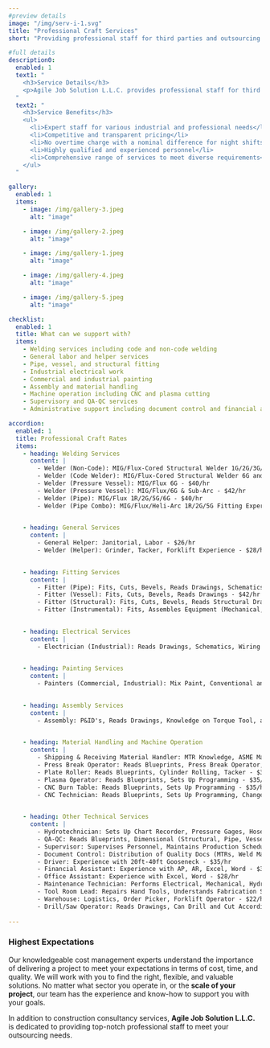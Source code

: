 ```yaml
---
#preview details
image: "/img/serv-i-1.svg"
title: "Professional Craft Services"
short: "Providing professional staff for third parties and outsourcing."

#full details
description0:
  enabled: 1
  text1: "
    <h3>Service Details</h3>
    <p>Agile Job Solution L.L.C. provides professional staff for third parties or outsourcing. We offer a variety of skilled professionals across multiple fields. Below are the services offered along with their respective rates.</p>
  "
  text2: "
    <h3>Service Benefits</h3>
    <ul>
      <li>Expert staff for various industrial and professional needs</li>
      <li>Competitive and transparent pricing</li>
      <li>No overtime charge with a nominal difference for night shifts</li>
      <li>Highly qualified and experienced personnel</li>
      <li>Comprehensive range of services to meet diverse requirements</li>
    </ul>
  "

gallery: 
  enabled: 1
  items:
    - image: /img/gallery-3.jpeg
      alt: "image"

    - image: /img/gallery-2.jpeg
      alt: "image"

    - image: /img/gallery-1.jpeg
      alt: "image"

    - image: /img/gallery-4.jpeg
      alt: "image"

    - image: /img/gallery-5.jpeg
      alt: "image"          

checklist:
  enabled: 1
  title: What can we support with?
  items:
    - Welding services including code and non-code welding
    - General labor and helper services
    - Pipe, vessel, and structural fitting
    - Industrial electrical work
    - Commercial and industrial painting
    - Assembly and material handling
    - Machine operation including CNC and plasma cutting
    - Supervisory and QA-QC services
    - Administrative support including document control and financial assistance

accordion:
  enabled: 1
  title: Professional Craft Rates
  items:
    - heading: Welding Services
      content: |
        - Welder (Non-Code): MIG/Flux-Cored Structural Welder 1G/2G/3G/4G - $37/hr  
        - Welder (Code Welder): MIG/Flux-Cored Structural Welder 6G and 6GR - $42/hr  
        - Welder (Pressure Vessel): MIG/Flux 6G - $40/hr  
        - Welder (Pressure Vessel): MIG/Flux/6G & Sub-Arc - $42/hr  
        - Welder (Pipe): MIG/Flux 1R/2G/5G/6G - $40/hr  
        - Welder (Pipe Combo): MIG/Flux/Heli-Arc 1R/2G/5G Fitting Experience - $42/hr
      

    - heading: General Services
      content: |
        - General Helper: Janitorial, Labor - $26/hr  
        - Welder (Helper): Grinder, Tacker, Forklift Experience - $28/hr
      

    - heading: Fitting Services
      content: |
        - Fitter (Pipe): Fits, Cuts, Bevels, Reads Drawings, Schematics (ISO DWG) - $42/hr  
        - Fitter (Vessel): Fits, Cuts, Bevels, Reads Drawings - $42/hr  
        - Fitter (Structural): Fits, Cuts, Bevels, Reads Structural Drawings - $36/hr  
        - Fitter (Instrumental): Fits, Assembles Equipment (Mechanical, Electrical) - $42/hr
      

    - heading: Electrical Services
      content: |
        - Electrician (Industrial): Reads Drawings, Schematics, Wiring Installation - $42/hr 
      

    - heading: Painting Services
      content: |
        - Painters (Commercial, Industrial): Mix Paint, Conventional and Airless Spraying - $36/hr
      

    - heading: Assembly Services
      content: |
        - Assembly: P&ID's, Reads Drawings, Knowledge on Torque Tool, and Bolts - $36/hr
      

    - heading: Material Handling and Machine Operation
      content: |
        - Shipping & Receiving Material Handler: MTR Knowledge, ASME Materials, Pipe Fittings, Structural Materials - $35/hr  
        - Press Break Operator: Reads Blueprints, Press Break Operator, Tacker - $36/hr  
        - Plate Roller: Reads Blueprints, Cylinder Rolling, Tacker - $36/hr  
        - Plasma Operator: Reads Blueprints, Sets Up Programming - $35/hr  
        - CNC Burn Table: Reads Blueprints, Sets Up Programming - $35/hr  
        - CNC Technician: Reads Blueprints, Sets Up Programming, Changes Tooling - $43/hr 
      

    - heading: Other Technical Services
      content: |
        - Hydrotechnician: Sets Up Chart Recorder, Pressure Gages, Hoses, Flanges - $36/hr    
        - QA-QC: Reads Blueprints, Dimensional (Structural, Pipe, Vessel) MTR, Code Knowledge - $37/hr  
        - Supervisor: Supervises Personnel, Maintains Production Schedule, Problem Solving - $43/hr  
        - Document Control: Distribution of Quality Docs (MTRs, Weld Maps, Traceability Maps) - $35/hr  
        - Driver: Experience with 20ft-40ft Gooseneck - $35/hr  
        - Financial Assistant: Experience with AP, AR, Excel, Word - $30/hr  
        - Office Assistant: Experience with Excel, Word - $28/hr  
        - Maintenance Technician: Performs Electrical, Mechanical, Hydraulic Repairs on Machinery - $39/hr  
        - Tool Room Lead: Repairs Hand Tools, Understands Fabrication Stock Supplies - $33/hr  
        - Warehouse: Logistics, Order Picker, Forklift Operator - $22/hr  
        - Drill/Saw Operator: Reads Drawings, Can Drill and Cut According to Cut Sheet, Marks Material Traceability - $35/hr
      
---
```

### Highest Expectations

Our knowledgeable cost management experts understand the importance of delivering a project to meet your expectations in terms of cost, time, and quality. We will work with you to find the right, flexible, and valuable solutions. No matter what sector you operate in, or the **scale of your project**, our team has the experience and know-how to support you with your goals.

In addition to construction consultancy services, **Agile Job Solution L.L.C.** is dedicated to providing top-notch professional staff to meet your outsourcing needs.
